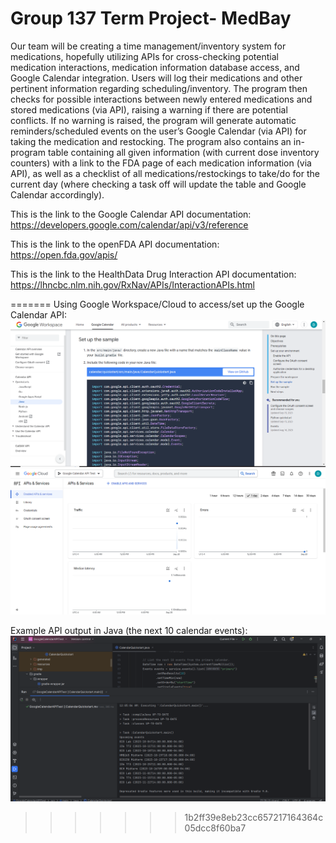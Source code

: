 # Group 137 Term Project- MedBay
Our team will be creating a time management/inventory system for medications, hopefully utilizing APIs for cross-checking potential medication interactions, medication information database access, and Google Calendar integration. Users will log their medications and other pertinent information regarding scheduling/inventory. The program then checks for possible interactions between newly entered medications and stored medications (via API), raising a warning if there are potential conflicts. If no warning is raised, the program will generate automatic reminders/scheduled events on the user’s Google Calendar (via API) for taking the medication and restocking. The program also contains an in-program table containing all given information (with current dose inventory counters) with a link to the FDA page of each medication information (via API), as well as a checklist of all medications/restockings to take/do for the current day (where checking a task off will update the table and Google Calendar accordingly).


This is the link to the Google Calendar API documentation: https://developers.google.com/calendar/api/v3/reference

This is the link to the openFDA API documentation: https://open.fda.gov/apis/

This is the link to the HealthData Drug Interaction API documentation: https://lhncbc.nlm.nih.gov/RxNav/APIs/InteractionAPIs.html

=======
Using Google Workspace/Cloud to access/set up the Google Calendar API:
![](google_workspace_API_instructions.png)
![](google_cloud_API_screenshot.png)

Example API output in Java (the next 10 calendar events):
![](google_calendar_API_java_output.png)
>>>>>>> 1b2ff39e8eb23cc657217164364c05dcc8f60ba7
